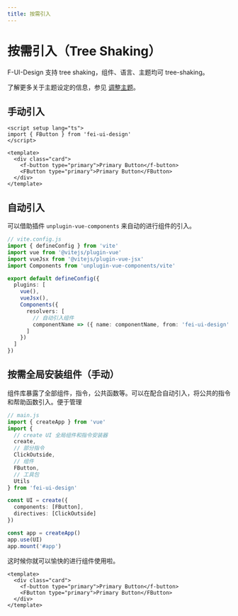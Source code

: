 ```yaml
---
title: 按需引入
---
```


<f-back-top></f-back-top>

# 按需引入（Tree Shaking）

F-UI-Design 支持 tree shaking，组件、语言、主题均可 tree-shaking。

了解更多关于主题设定的信息，参见 [调整主题](/docs/custom-theme.html)。

## 手动引入

```vue
<script setup lang="ts">
import { FButton } from 'fei-ui-design'
</script>

<template>
  <div class="card">
    <f-button type="primary">Primary Button</f-button>
    <FButton type="primary">Primary Button</FButton>
  </div>
</template>
```

## 自动引入

可以借助插件 `unplugin-vue-components` 来自动的进行组件的引入。

```ts
// vite.config.js
import { defineConfig } from 'vite'
import vue from '@vitejs/plugin-vue'
import vueJsx from '@vitejs/plugin-vue-jsx'
import Components from 'unplugin-vue-components/vite'

export default defineConfig({
  plugins: [
    vue(),
    vueJsx(),
    Components({
      resolvers: [
        // 自动引入组件
        componentName => ({ name: componentName, from: 'fei-ui-design' })
      ]
    })
  ]
})
```

## 按需全局安装组件（手动）

组件库暴露了全部组件，指令，公共函数等。可以在配合自动引入，将公共的指令和帮助函数引入。便于管理

```ts
// main.js
import { createApp } from 'vue'
import {
  // create UI 全局组件和指令安装器
  create,
  // 部分指令
  ClickOutside,
  // 组件
  FButton,
  // 工具包
  Utils
} from 'fei-ui-design'

const UI = create({
  components: [FButton],
  directives: [ClickOutside]
})

const app = createApp()
app.use(UI)
app.mount('#app')
```

这时候你就可以愉快的进行组件使用啦。

```vue
<template>
  <div class="card">
    <f-button type="primary">Primary Button</f-button>
    <FButton type="primary">Primary Button</FButton>
  </div>
</template>
```
